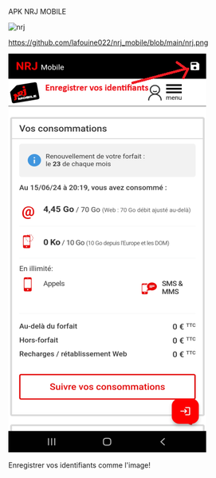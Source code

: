 APK NRJ MOBILE

![nrj]([https://github.com/lafouine022/nrj_mobile/main/nrj.png](https://raw.githubusercontent.com/lafouine022/nrj_mobile/main/nrj.png))

https://github.com/lafouine022/nrj_mobile/blob/main/nrj.png

![NRJ](https://raw.githubusercontent.com/lafouine022/nrj_mobile/main/nrj.png)

Enregistrer vos identifiants comme l'image!
